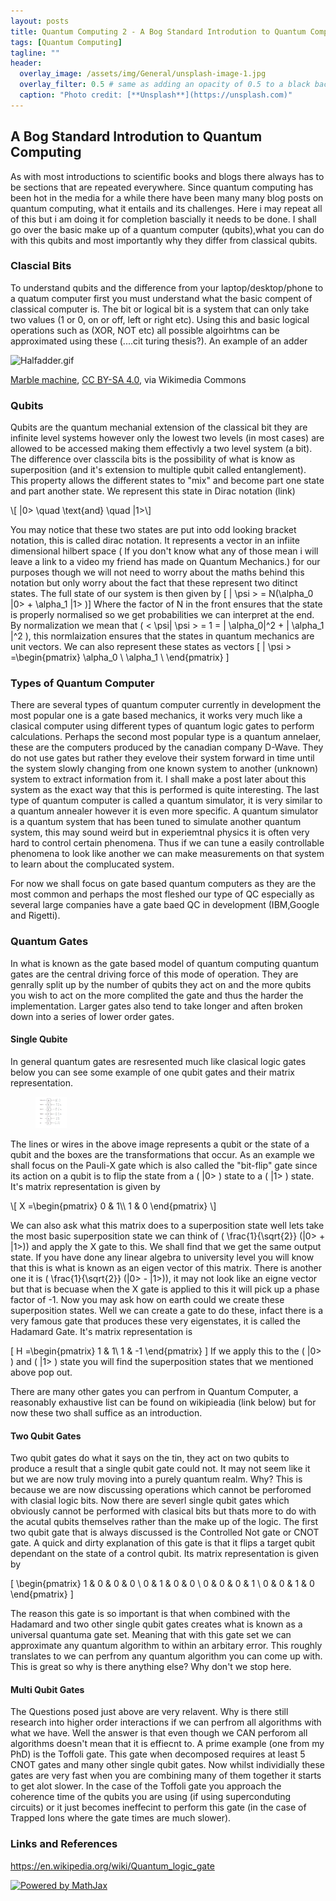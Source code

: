 ```yaml
---
layout: posts
title: Quantum Computing 2 - A Bog Standard Introdution to Quantum Computing
tags: [Quantum Computing]
tagline: ""
header:
  overlay_image: /assets/img/General/unsplash-image-1.jpg
  overlay_filter: 0.5 # same as adding an opacity of 0.5 to a black background
  caption: "Photo credit: [**Unsplash**](https://unsplash.com)"
---
```



## A Bog Standard Introdution to Quantum Computing
As with most introductions to scientific books and blogs there always has to be sections that are repeated everywhere. Since quantum computing has been hot in the media for a while there have been many many blog posts on quantum computing, what it entails and its challenges. Here i may repeat all of this but i am doing it for completion bascially it needs to be done. I shall go over the basic make up of a quantum computer (qubits),what you can do with this qubits and most importantly why they differ from classical qubits. 

### Clascial Bits

To understand qubits and the difference from your laptop/desktop/phone to a quatum computer first you must understand what the basic compent of classical computer is. The bit or logical bit is a system that can only take two values (1 or 0, on or off, left or right etc). Using this and basic logical operations such as (XOR, NOT etc) all possible algoirhtms can be approximated using these (....cit turing thesis?). An example of an adder 


<p><img src="https://upload.wikimedia.org/wikipedia/commons/9/92/Halfadder.gif" alt="Halfadder.gif">
<figcaption><a href="https://commons.wikimedia.org/wiki/File:Halfadder.gif">Marble machine</a>, <a href="https://creativecommons.org/licenses/by-sa/4.0">CC BY-SA 4.0</a>, via Wikimedia Commons</figcaption>
</p>



### Qubits 

Qubits are the quantum mechanial extension of the classical bit they are infinite level systems however only the lowest two levels (in most cases) are allowed to be accessed making them effectivly a two level system (a bit). The difference over classcila bits is the possibility of what is know as superposition (and it's extension to multiple qubit called entanglement). This property allows the different states to "mix" and become part one state and part another state. We represent this state in Dirac notation (link)

<head>
  <script src="https://polyfill.io/v3/polyfill.min.js?features=es6"></script>
  <script id="MathJax-script" async
          src="https://cdn.jsdelivr.net/npm/mathjax@3/es5/tex-mml-chtml.js">
  </script>
</head>

<body>
<p>
  \[ |0> \quad \text{and} \quad  |1>\]

You may notice that these two states are put into odd looking bracket notation, this is called dirac notation. It represents a vector in an infiite dimensional hilbert space ( If you don't know what any of those mean i will leave a link to a video my friend has made on Quantum Mechanics.) for our purposes though we will not need to worry about the maths behind this notation but only worry about the fact that these represent two ditinct states. The full state of our system is then given by 
\[ | \psi > =   N(\alpha_0 |0> + \alpha_1 |1> )\]
Where the factor of N in the front ensures that the state is properly normalised so we get probabilities we can interpret at the end. By normalization we mean that \( < \psi| \psi > = 1  = | \alpha_0|^2 + | \alpha_1 |^2 \), this normlaization ensures that the states in quantum mechanics are unit vectors. We can also represent these states as vectors 
\[ 
  | \psi > =\begin{pmatrix}
           		\alpha_0 \\
           		\alpha_1 \\
         	\end{pmatrix}
\]

</p>
</body>

### Types of Quantum Computer


There are several types of quantum computer currently in development the most popular one is a gate based mechanics, it works very much like a clasical computer using different types of quantum logic gates to perform calculations. Perhaps the second most popular type is a quantum annelaer, these are the computers produced by the canadian company D-Wave. They do not use gates but rather they evelove their system forward in time until the system slowly changing from one known system to another (unknown) system to extract information from it. I shall make a post later about this system as the exact way that this is performed is quite interesting. The last type of quantum computer is called a quantum simulator, it is very similar to a quantum annealer however it is even more specific. A quantum simulator is a quantum system that has been tuned to simulate another quantum system, this may sound weird but in experiemtnal physics it is often very hard to control certain phenomena. Thus if we can tune a easily controllable phenomena to look like another we can make measurements on that system to learn about the complucated system.  

For now we shall focus on gate based quantum computers as they are the most common and perhaps the most fleshed our type of QC especially as several large companies have a gate baed QC in development (IBM,Google and Rigetti).



### Quantum Gates

In what is known as the gate based model of quantum computing quantum gates are the central driving force of this mode of operation. They are genrally split up by the number of qubits they act on and the more qubits you wish to act on the more complited the gate and thus the harder the implementation. Larger gates also tend to take longer and aften broken down into a series of lower order gates. 

#### Single Qubite

In general quantum gates are resresented much like clasical logic gates below you can see some example of one qubit gates and their matrix representation.

<figure>
  <img src="/assets/img/QC2/QuantumGates.png" alt="QuantumGates" height="50"/>
</figure>

The lines or wires in the above image represents a qubit or the state of a qubit and the boxes are the transformations that occur. As an example we shall focus on the Pauli-X gate which is also called the "bit-flip" gate since its action on a qubit is to flip the state from a \( |0> \) state to a \( |1> \) state. It's matrix representation is given by 

<body>
<p>
\[ 
  X =\begin{pmatrix}
           		0 & 1\\
           		1 & 0 
         	\end{pmatrix}
\]

We can also ask what this matrix does to a superposition state well lets take the most basic superposition state we can think of \( \frac{1}{\sqrt{2}} (|0> + |1>)\) and apply the X gate to this. We shall find that we get the same output state. If you have done any linear algebra to university level you will know that this is what is known as an eigen vector of this matrix. There is another one it is \( \frac{1}{\sqrt{2}} (|0> - |1>)\), it may not look like an eigne vector but that is becuase when the X gate is applied to this it will pick up a phase factor of -1. Now you may ask how on earth could we create these superposition states. Well we can create a gate to do these, infact there is a very famous gate that produces these very eigenstates, it is called the Hadamard Gate. It's matrix representation is 

\[ 
  H =\begin{pmatrix}
           		1 & 1\\
           		1 & -1 
         	\end{pmatrix}
\]
If we apply this to the \( |0> \) and  \( |1> \) state you will find the superposition states that we mentioned above pop out.
</p>
<p>
	There are many other gates you can perfrom in Quantum Computer, a reasonably exhaustive list can be found on wikipieadia (link below) but for now these two shall suffice as an introduction. 
</p>
</body>

#### Two Qubit Gates

<body>
<p>
Two qubit gates do what it says on the tin, they act on two qubits to produce a result that a single qubit gate could not. It may not seem like it but we are now truly moving into a purely quantum realm. Why? This is because we are now discussing operations which cannot be perforomed with clasial logic bits. Now there are severl single qubit gates which obviously cannot be performed with clasical bits but thats more to do with the acutal qubits themselves rather than the make up of the logic. The first two qubit gate that is always discussed is the Controlled Not gate or CNOT gate. A quick and dirty explanation of this gate is that it flips a target qubit dependant on the state of a control qubit. Its matrix representation is given by
</p>

\[
\begin{pmatrix} 
1 & 0 & 0 & 0 \\
0 & 1 & 0 & 0 \\ 
0 & 0 & 0 & 1 \\
0 & 0 & 1 & 0 
 \end{pmatrix} 
\]
</body>
The reason this gate is so important is that when combined with the Hadamard and two other single qubit gates creates what is known as a universal quantuma gate set. Meaning that with this gate set we can approximate any quantum algorithm to within an arbitary error. This roughly translates to we can perfrom any quantum algorithm you can come up with. This is great so why is there anything else? Why don't we stop here. 



#### Multi Qubit Gates

The Questions posed just above are very relavent. Why is there still research into higher order interactions if we can perfrom all algorithms with what we have. Well the answer is that even though we CAN perforom all algorithms doesn't mean that it is effiecnt to. A prime example (one from my PhD) is the Toffoli gate. This gate when decomposed requires at least 5 CNOT gates and many other single qubit gates. Now whilst individially these gates are very fast when you are combining many of them together it starts to get alot slower. In the case of the Toffoli gate you approach the coherence time of the qubits you are using (if using superconduting circuits) or it just becomes ineffecint to perform this gate (in the case of Trapped Ions where the gate times are much slower). 



### Links and References

https://en.wikipedia.org/wiki/Quantum_logic_gate


<a href="https://www.mathjax.org">
    <img title="Powered by MathJax"
    src="https://www.mathjax.org/badge/badge.gif"
    border="0" alt="Powered by MathJax" />
</a>